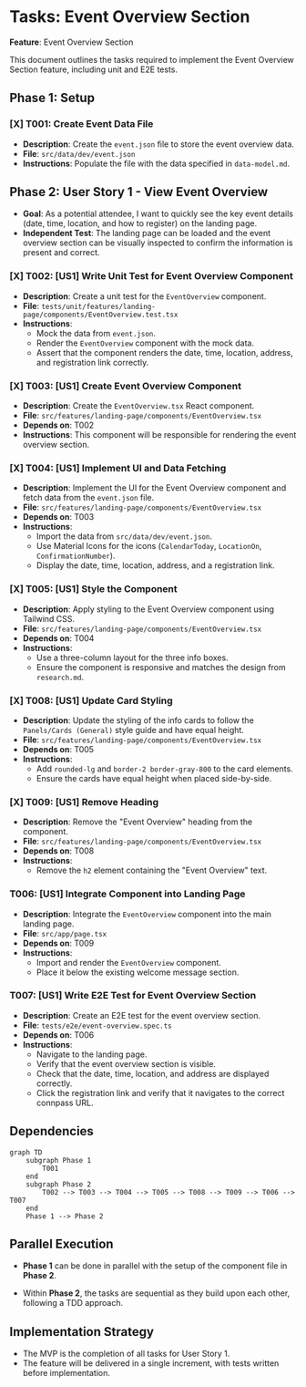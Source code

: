 # Tasks: Event Overview Section

**Feature**: Event Overview Section

This document outlines the tasks required to implement the Event Overview Section feature, including unit and E2E tests.

## Phase 1: Setup

### [X] T001: Create Event Data File

- **Description**: Create the `event.json` file to store the event overview data.
- **File**: `src/data/dev/event.json`
- **Instructions**: Populate the file with the data specified in `data-model.md`.

## Phase 2: User Story 1 - View Event Overview

- **Goal**: As a potential attendee, I want to quickly see the key event details (date, time, location, and how to register) on the landing page.
- **Independent Test**: The landing page can be loaded and the event overview section can be visually inspected to confirm the information is present and correct.

### [X] T002: [US1] Write Unit Test for Event Overview Component

- **Description**: Create a unit test for the `EventOverview` component.
- **File**: `tests/unit/features/landing-page/components/EventOverview.test.tsx`
- **Instructions**:
  - Mock the data from `event.json`.
  - Render the `EventOverview` component with the mock data.
  - Assert that the component renders the date, time, location, address, and registration link correctly.

### [X] T003: [US1] Create Event Overview Component

- **Description**: Create the `EventOverview.tsx` React component.
- **File**: `src/features/landing-page/components/EventOverview.tsx`
- **Depends on**: T002
- **Instructions**: This component will be responsible for rendering the event overview section.

### [X] T004: [US1] Implement UI and Data Fetching

- **Description**: Implement the UI for the Event Overview component and fetch data from the `event.json` file.
- **File**: `src/features/landing-page/components/EventOverview.tsx`
- **Depends on**: T003
- **Instructions**:
  - Import the data from `src/data/dev/event.json`.
  - Use Material Icons for the icons (`CalendarToday`, `LocationOn`, `ConfirmationNumber`).
  - Display the date, time, location, address, and a registration link.

### [X] T005: [US1] Style the Component

- **Description**: Apply styling to the Event Overview component using Tailwind CSS.
- **File**: `src/features/landing-page/components/EventOverview.tsx`
- **Depends on**: T004
- **Instructions**:
  - Use a three-column layout for the three info boxes.
  - Ensure the component is responsive and matches the design from `research.md`.

### [X] T008: [US1] Update Card Styling

- **Description**: Update the styling of the info cards to follow the `Panels/Cards (General)` style guide and have equal height.
- **File**: `src/features/landing-page/components/EventOverview.tsx`
- **Depends on**: T005
- **Instructions**:
  - Add `rounded-lg` and `border-2 border-gray-800` to the card elements.
  - Ensure the cards have equal height when placed side-by-side.

### [X] T009: [US1] Remove Heading

- **Description**: Remove the "Event Overview" heading from the component.
- **File**: `src/features/landing-page/components/EventOverview.tsx`
- **Depends on**: T008
- **Instructions**:
  - Remove the `h2` element containing the "Event Overview" text.

### T006: [US1] Integrate Component into Landing Page

- **Description**: Integrate the `EventOverview` component into the main landing page.
- **File**: `src/app/page.tsx`
- **Depends on**: T009
- **Instructions**:
  - Import and render the `EventOverview` component.
  - Place it below the existing welcome message section.

### T007: [US1] Write E2E Test for Event Overview Section

- **Description**: Create an E2E test for the event overview section.
- **File**: `tests/e2e/event-overview.spec.ts`
- **Depends on**: T006
- **Instructions**:
  - Navigate to the landing page.
  - Verify that the event overview section is visible.
  - Check that the date, time, location, and address are displayed correctly.
  - Click the registration link and verify that it navigates to the correct connpass URL.

## Dependencies

```mermaid
graph TD
    subgraph Phase 1
        T001
    end
    subgraph Phase 2
        T002 --> T003 --> T004 --> T005 --> T008 --> T009 --> T006 --> T007
    end
    Phase 1 --> Phase 2
```

## Parallel Execution

- **Phase 1** can be done in parallel with the setup of the component file in **Phase 2**.

- Within **Phase 2**, the tasks are sequential as they build upon each other, following a TDD approach.

## Implementation Strategy

- The MVP is the completion of all tasks for User Story 1.
- The feature will be delivered in a single increment, with tests written before implementation.
